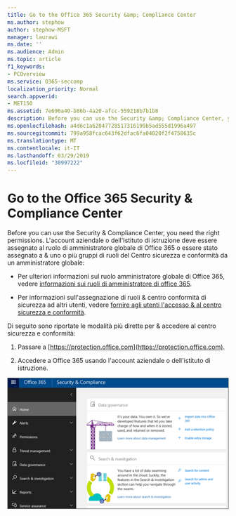 ```yaml
---
title: Go to the Office 365 Security &amp; Compliance Center
ms.author: stephow
author: stephow-MSFT
manager: laurawi
ms.date: ''
ms.audience: Admin
ms.topic: article
f1_keywords:
- PCOverview
ms.service: O365-seccomp
localization_priority: Normal
search.appverid:
- MET150
ms.assetid: 7e696a40-b86b-4a20-afcc-559218b7b1b8
description: Before you can use the Security &amp; Compliance Center, you need the right permissions. L'account aziendale o dell'Istituto di istruzione deve essere assegnato al ruolo di amministratore globale di Office 365 o essere stato assegnato a &amp; uno o più gruppi di ruoli del Centro sicurezza e conformità da un amministratore globale.
ms.openlocfilehash: a4d6c1a62047728517316199b5ad555d1996a497
ms.sourcegitcommit: 799a958fcac643f62dfac6fa04020f2f4758635c
ms.translationtype: MT
ms.contentlocale: it-IT
ms.lasthandoff: 03/29/2019
ms.locfileid: "30997222"
---
```

# <a name="go-to-the-office-365-security-amp-compliance-center"></a>Go to the Office 365 Security &amp; Compliance Center

Before you can use the Security &amp; Compliance Center, you need the right permissions. L'account aziendale o dell'Istituto di istruzione deve essere assegnato al ruolo di amministratore globale di Office 365 o essere stato assegnato a &amp; uno o più gruppi di ruoli del Centro sicurezza e conformità da un amministratore globale:
  
- Per ulteriori informazioni sul ruolo amministratore globale di Office 365, vedere [informazioni sui ruoli di amministratore di office 365](https://support.office.com/article/da585eea-f576-4f55-a1e0-87090b6aaa9d). 
    
- Per informazioni sull'assegnazione di ruoli &amp; centro conformità di sicurezza ad altri utenti, vedere [fornire agli utenti l'accesso &amp; al centro sicurezza e conformità](grant-access-to-the-security-and-compliance-center.md).
    
Di seguito sono riportate le modalità più dirette per &amp; accedere al centro sicurezza e conformità:
  
1. Passare a [https://protection.office.com](https://protection.office.com).
    
2. Accedere a Office 365 usando l'account aziendale o dell'istituto di istruzione.
    
![Home page del &amp; Centro sicurezza e conformità di Office 365](media/f1d35324-ac44-4f59-96a7-b11767b43201.png)
  

